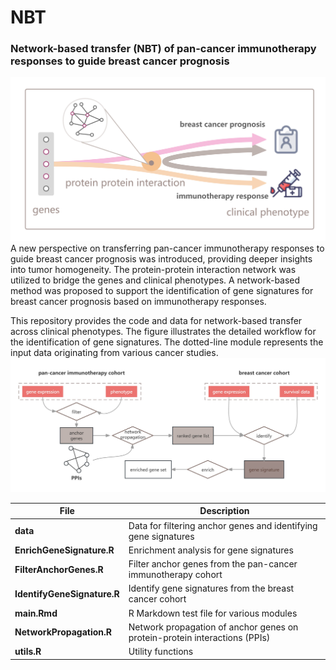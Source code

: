# NBT
### Network-based transfer (NBT) of pan-cancer immunotherapy responses to guide breast cancer prognosis 
![graphical abstract](./image/Graphical_abstract.jpg)
A new perspective on transferring pan-cancer immunotherapy responses to guide breast cancer prognosis was introduced, providing deeper insights into tumor homogeneity. The protein-protein interaction network was utilized to bridge the genes and clinical phenotypes. A network-based method was proposed to support the identification of gene signatures for breast cancer prognosis based on immunotherapy responses. 

This repository provides the code and data for network-based transfer across clinical phenotypes. The figure illustrates the detailed workflow for the identification of gene signatures. The dotted-line module represents the input data originating from various cancer studies.
![workflow](./image/workflow.jpg)

| File                     | Description                                               |
|--------------------------|-----------------------------------------------------------|
| **data**                 | Data for filtering anchor genes and identifying gene signatures |
| **EnrichGeneSignature.R** | Enrichment analysis for gene signatures                   |
| **FilterAnchorGenes.R**   | Filter anchor genes from the pan-cancer immunotherapy cohort |
| **IdentifyGeneSignature.R** | Identify gene signatures from the breast cancer cohort    |
| **main.Rmd**             | R Markdown test file for various modules                  |
| **NetworkPropagation.R** | Network propagation of anchor genes on protein-protein interactions (PPIs) |
| **utils.R**              | Utility functions                                         |

